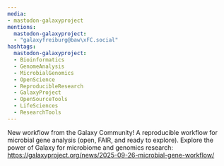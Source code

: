 ```yaml
---
media:
- mastodon-galaxyproject
mentions:
  mastodon-galaxyproject:
  - "galaxyfreiburg@baw\xFC.social"
hashtags:
  mastodon-galaxyproject:
  - Bioinformatics
  - GenomeAnalysis
  - MicrobialGenomics
  - OpenScience
  - ReproducibleResearch
  - GalaxyProject
  - OpenSourceTools
  - LifeSciences
  - ResearchTools
---
```

New workflow from the Galaxy Community!
A reproducible workflow for microbial gene analysis (open, FAIR, and ready to explore). Explore the power of Galaxy for microbiome and genomics research: https://galaxyproject.org/news/2025-09-26-microbial-gene-workflow/